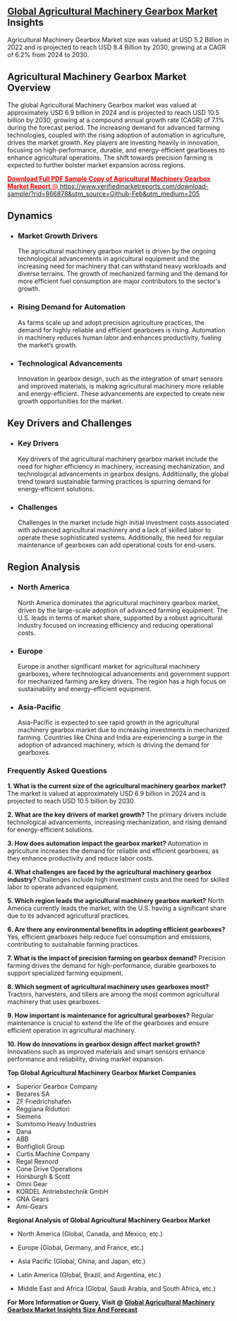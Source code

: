 <h2><a href="https://www.verifiedmarketreports.com/download-sample/?rid=866878&amp;utm_source=Github&amp;utm_medium=205" target="_blank">Global Agricultural Machinery Gearbox Market</a> Insights</h2><p>Agricultural Machinery Gearbox Market size was valued at USD 5.2 Billion in 2022 and is projected to reach USD 8.4 Billion by 2030, growing at a CAGR of 6.2% from 2024 to 2030.</p><p> <h2>Agricultural Machinery Gearbox Market Overview</h2> <p>The global Agricultural Machinery Gearbox market was valued at approximately USD 6.9 billion in 2024 and is projected to reach USD 10.5 billion by 2030, growing at a compound annual growth rate (CAGR) of 7.1% during the forecast period. The increasing demand for advanced farming technologies, coupled with the rising adoption of automation in agriculture, drives the market growth. Key players are investing heavily in innovation, focusing on high-performance, durable, and energy-efficient gearboxes to enhance agricultural operations. The shift towards precision farming is expected to further bolster market expansion across regions.</p> <p><a href="#"><p><span class=""><span style="color: #ff0000;"><strong>Download Full PDF Sample Copy of Agricultural Machinery Gearbox Market Report</strong> @ </span><a href="https://www.verifiedmarketreports.com/download-sample/?rid=866878&amp;utm_source=Github-Feb&amp;utm_medium=205" target="_blank">https://www.verifiedmarketreports.com/download-sample/?rid=866878&amp;utm_source=Github-Feb&amp;utm_medium=205</a></span></p></a></p> <h2>Dynamics</h2> <ul> <li><h3>Market Growth Drivers</h3> <p>The agricultural machinery gearbox market is driven by the ongoing technological advancements in agricultural equipment and the increasing need for machinery that can withstand heavy workloads and diverse terrains. The growth of mechanized farming and the demand for more efficient fuel consumption are major contributors to the sector's growth.</p> </li> <li><h3>Rising Demand for Automation</h3> <p>As farms scale up and adopt precision agriculture practices, the demand for highly reliable and efficient gearboxes is rising. Automation in machinery reduces human labor and enhances productivity, fueling the market’s growth.</p> </li> <li><h3>Technological Advancements</h3> <p>Innovation in gearbox design, such as the integration of smart sensors and improved materials, is making agricultural machinery more reliable and energy-efficient. These advancements are expected to create new growth opportunities for the market.</p> </li> </ul> <h2>Key Drivers and Challenges</h2> <ul> <li><h3>Key Drivers</h3> <p>Key drivers of the agricultural machinery gearbox market include the need for higher efficiency in machinery, increasing mechanization, and technological advancements in gearbox designs. Additionally, the global trend toward sustainable farming practices is spurring demand for energy-efficient solutions.</p> </li> <li><h3>Challenges</h3> <p>Challenges in the market include high initial investment costs associated with advanced agricultural machinery and a lack of skilled labor to operate these sophisticated systems. Additionally, the need for regular maintenance of gearboxes can add operational costs for end-users.</p> </li> </ul> <h2>Region Analysis</h2> <ul> <li><h3>North America</h3> <p>North America dominates the agricultural machinery gearbox market, driven by the large-scale adoption of advanced farming equipment. The U.S. leads in terms of market share, supported by a robust agricultural industry focused on increasing efficiency and reducing operational costs.</p> </li> <li><h3>Europe</h3> <p>Europe is another significant market for agricultural machinery gearboxes, where technological advancements and government support for mechanized farming are key drivers. The region has a high focus on sustainability and energy-efficient equipment.</p> </li> <li><h3>Asia-Pacific</h3> <p>Asia-Pacific is expected to see rapid growth in the agricultural machinery gearbox market due to increasing investments in mechanized farming. Countries like China and India are experiencing a surge in the adoption of advanced machinery, which is driving the demand for gearboxes.</p> </li> </ul> <h3>Frequently Asked Questions</h3> <p><strong>1. What is the current size of the agricultural machinery gearbox market?</strong> The market is valued at approximately USD 6.9 billion in 2024 and is projected to reach USD 10.5 billion by 2030.</p> <p><strong>2. What are the key drivers of market growth?</strong> The primary drivers include technological advancements, increasing mechanization, and rising demand for energy-efficient solutions.</p> <p><strong>3. How does automation impact the gearbox market?</strong> Automation in agriculture increases the demand for reliable and efficient gearboxes, as they enhance productivity and reduce labor costs.</p> <p><strong>4. What challenges are faced by the agricultural machinery gearbox industry?</strong> Challenges include high investment costs and the need for skilled labor to operate advanced equipment.</p> <p><strong>5. Which region leads the agricultural machinery gearbox market?</strong> North America currently leads the market, with the U.S. having a significant share due to its advanced agricultural practices.</p> <p><strong>6. Are there any environmental benefits in adopting efficient gearboxes?</strong> Yes, efficient gearboxes help reduce fuel consumption and emissions, contributing to sustainable farming practices.</p> <p><strong>7. What is the impact of precision farming on gearbox demand?</strong> Precision farming drives the demand for high-performance, durable gearboxes to support specialized farming equipment.</p> <p><strong>8. Which segment of agricultural machinery uses gearboxes most?</strong> Tractors, harvesters, and tillers are among the most common agricultural machinery that uses gearboxes.</p> <p><strong>9. How important is maintenance for agricultural gearboxes?</strong> Regular maintenance is crucial to extend the life of the gearboxes and ensure efficient operation in agricultural machinery.</p> <p><strong>10. How do innovations in gearbox design affect market growth?</strong> Innovations such as improved materials and smart sensors enhance performance and reliability, driving market expansion.</p> </p><p><strong>Top Global Agricultural Machinery Gearbox Market Companies</strong></p><div data-test-id=""><p><li>Superior Gearbox Company</li><li> Bezares SA</li><li> ZF Friedrichshafen</li><li> Reggiana Riduttori</li><li> Siemens</li><li> Sumitomo Heavy Industries</li><li> Dana</li><li> ABB</li><li> Bonfiglioli Group</li><li> Curtis Machine Company</li><li> Regal Rexnord</li><li> Cone Drive Operations</li><li> Horsburgh & Scott</li><li> Omni Gear</li><li> KORDEL Antriebstechnik GmbH</li><li> GNA Gears</li><li> Ami-Gears</li></p><div><strong>Regional Analysis of&nbsp;Global Agricultural Machinery Gearbox Market</strong></div><ul><li dir="ltr"><p dir="ltr">North America&nbsp;(Global, Canada, and Mexico, etc.)</p></li><li dir="ltr"><p dir="ltr">Europe (Global, Germany, and France, etc.)</p></li><li dir="ltr"><p dir="ltr">Asia Pacific&nbsp;(Global, China, and Japan, etc.)</p></li><li dir="ltr"><p dir="ltr">Latin America&nbsp;(Global, Brazil, and Argentina, etc.)</p></li><li dir="ltr">Middle East and Africa&nbsp;(Global, Saudi Arabia, and South Africa, etc.)</li></ul><p><strong>For More Information or Query, Visit @&nbsp;</strong><strong><a href="https://www.verifiedmarketreports.com/product/agricultural-machinery-gearbox-market/?utm_source=Github&amp;utm_medium=205" target="_blank">Global Agricultural Machinery Gearbox Market Insights Size And Forecast</a></strong></p></div>
